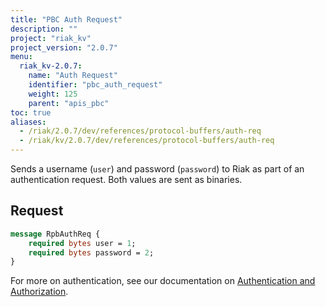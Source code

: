 ```yaml
---
title: "PBC Auth Request"
description: ""
project: "riak_kv"
project_version: "2.0.7"
menu:
  riak_kv-2.0.7:
    name: "Auth Request"
    identifier: "pbc_auth_request"
    weight: 125
    parent: "apis_pbc"
toc: true
aliases:
  - /riak/2.0.7/dev/references/protocol-buffers/auth-req
  - /riak/kv/2.0.7/dev/references/protocol-buffers/auth-req
---
```


Sends a username (`user`) and password (`password`) to Riak as part of
an authentication request. Both values are sent as binaries.

## Request

```protobuf
message RpbAuthReq {
    required bytes user = 1;
    required bytes password = 2;
}
```

For more on authentication, see our documentation on [Authentication and Authorization](/riak/kv/2.0.7/using/security/basics).
